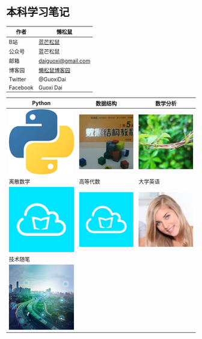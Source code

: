 # 本科学习笔记
|作者|懒松鼠|
|---|---|
|B站|[蓝芒松鼠](https://space.bilibili.com/449154488)|
|公众号|蓝芒松鼠|
|邮箱|daiguoxi@gmail.com|
|博客园|[懒松鼠博客园](https://www.cnblogs.com/yeu4h3uh2/)|
|Twitter|@GuoxiDai|
|Facebook|Guoxi Dai|

|Python|数据结构|数学分析|
|----|---|---|
|[![python]](mdfiles/python.md)|[![数据结构]](mdfiles/数据结构.md)|[![数学分析]](mdfiles/数学分析.md)|
|离散数学|高等代数|大学英语|
|[![离散数学]](mdfiles/离散数学.md)|[![高等代数]](mdfiles/高等代数.md)|[![大学英语]](mdfiles/大学英语.md)|
|技术随笔|||
|[![技术随笔]](mdfiles/技术随笔.md)|||


[python]:picture/python.png
[数据结构]:picture/数据结构.png
[数学分析]:picture/数学分析.png
[离散数学]:picture/云班课.png
[高等代数]:picture/云班课.png
[大学英语]:picture/大学英语.png
[技术随笔]:picture/技术5.png
